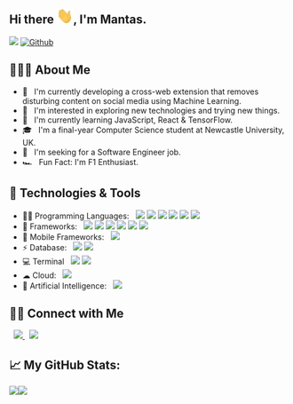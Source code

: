 ## Hi there <img src="https://raw.githubusercontent.com/mantas2000/mantas2000/master/wave.gif" width="30px">, I'm Mantas.
![](https://visitor-badge.laobi.icu/badge?page_id=mantas2000)
[![Github](https://img.shields.io/github/followers/mantas2000?label=Followers&logo=Github)](https://github.com/mantas2000)

## 👨🏻‍💻 About Me

- 🔭 &nbsp; I'm currently developing a cross-web extension that removes disturbing content on social media using Machine Learning.
- 👀 &nbsp; I'm interested in exploring new technologies and trying new things.
- 🌱 &nbsp; I'm currently learning JavaScript, React & TensorFlow.
- 🎓 &nbsp; I'm a final-year Computer Science student at Newcastle University, UK.
- 💼 &nbsp; I'm seeking for a Software Engineer job.
- 🏎️ &nbsp; Fun Fact: I'm F1 Enthusiast.


## 🔧 Technologies & Tools

- 👩‍💻 Programming Languages: &nbsp; ![](https://img.shields.io/badge/Python-FFD43B?style=for-the-badge&logo=python&logoColor=blue) ![](https://img.shields.io/badge/Java-ED8B00?style=for-the-badge&logo=java&logoColor=white) ![](https://img.shields.io/badge/C-00599C?style=for-the-badge&logo=c&logoColor=white) ![](https://img.shields.io/badge/C%2B%2B-00599C?style=for-the-badge&logo=c%2B%2B&logoColor=white) ![](https://img.shields.io/badge/C%23-239120?style=for-the-badge&logo=c-sharp&logoColor=white) ![](https://img.shields.io/badge/JavaScript-323330?style=for-the-badge&logo=javascript&logoColor=F7DF1E)
- 🚀 Frameworks: &nbsp; ![](https://img.shields.io/badge/Unity-100000?style=for-the-badge&logo=unity&logoColor=white) ![](https://img.shields.io/badge/React-20232A?style=for-the-badge&logo=react&logoColor=61DAFB) ![](https://img.shields.io/badge/Docker-2CA5E0?style=for-the-badge&logo=docker&logoColor=white) ![](https://img.shields.io/badge/Jupyter-F37626.svg?&style=for-the-badge&logo=Jupyter&logoColor=white) ![](https://img.shields.io/badge/Webpack-8DD6F9?style=for-the-badge&logo=Webpack&logoColor=white) ![](https://img.shields.io/badge/Markdown-000000?style=for-the-badge&logo=markdown&logoColor=white)
- 📱 Mobile Frameworks: &nbsp; ![](https://img.shields.io/badge/Xamarin-3498DB?style=for-the-badge&logo=xamarin&logoColor=white)
- ⚡ Database: &nbsp; ![](https://img.shields.io/badge/MySQL-005C84?style=for-the-badge&logo=mysql&logoColor=white) ![](https://img.shields.io/badge/MongoDB-4EA94B?style=for-the-badge&logo=mongodb&logoColor=white)
- 💻 Terminal &nbsp; ![](https://img.shields.io/badge/GIT-E44C30?style=for-the-badge&logo=git&logoColor=white) ![](https://img.shields.io/badge/GNU%20Bash-4EAA25?style=for-the-badge&logo=GNU%20Bash&logoColor=white)
- ☁ Cloud: &nbsp; ![](https://img.shields.io/badge/Amazon_AWS-FF9900?style=for-the-badge&logo=amazonaws&logoColor=white)
- 🤖 Artificial Intelligence: &nbsp; ![](https://img.shields.io/badge/TensorFlow-FF6F00?style=for-the-badge&logo=tensorflow&logoColor=white)


## 🤝🏻 Connect with Me

<p align="left">
  &nbsp; <a href="https://www.linkedin.com/in/mantas-burcikas/" target="_blank" rel="noopener noreferrer">
            <img src="https://img.shields.io/badge/LinkedIn-0077B5?style=for-the-badge&logo=linkedin&logoColor=white" />
         </a>
  &nbsp; <a href="mailto:mantas.burcikas.2000@gmail.com" target="_blank" rel="noopener noreferrer">
            <img src="https://img.shields.io/badge/Gmail-D14836?style=for-the-badge&logo=gmail&logoColor=white" />
         </a>
</p>


## 📈 My GitHub Stats:

<p>
  <div>
    <a href="https://github-readme-stats.vercel.app/api?username=CharalambosIoannou&theme=tokyonight">
      <img  align="left" src="https://github-readme-stats.vercel.app/api?username=mantas2000&count_private=true&show_icons=true&theme=tokyonight" />
    </a>
    <a href="https://github-readme-stats.vercel.app/api/top-langs/?username=CharalambosIoannou&hide=php&theme=tokyonight">
      <img align="left" src="https://github-readme-stats.vercel.app/api/top-langs/?username=mantas2000&hide=php&theme=tokyonight" />
    </a>
  </div>
</p>
